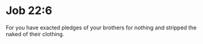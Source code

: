 # Job 22:6

For you have exacted pledges of your brothers for nothing and stripped the naked of their clothing.
